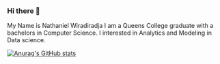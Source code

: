 ### Hi there 👋

My Name is Nathaniel Wiradiradja I am a Queens College graduate with a bachelors in Computer Science. I interested in Analytics and Modeling in Data science.

[![Anurag's GitHub stats](https://github-readme-stats.vercel.app/api?username=Nwiradiradja)](https://github.com/anuraghazra/github-readme-stats)
